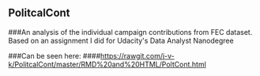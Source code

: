## PolitcalCont



###An analysis of the individual campaign contributions from FEC dataset. Based on an assignment I did for Udacity's Data Analyst Nanodegree

###Can be seen here:
 ####https://rawgit.com/j-v-k/PolitcalCont/master/RMD%20and%20HTML/PoltCont.html

